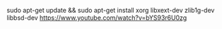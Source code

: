 sudo apt-get update && sudo apt-get install xorg libxext-dev zlib1g-dev libbsd-dev
https://www.youtube.com/watch?v=bYS93r6U0zg

